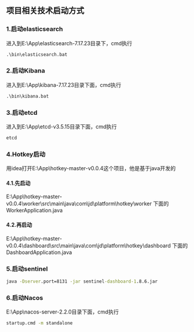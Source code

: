 ## 项目相关技术启动方式
### 1.启动elasticsearch
进入到E:\App\elasticsearch-7.17.23目录下，cmd执行

```cmd
.\bin\elasticsearch.bat
```

### 2.启动Kibana
进入到E:\App\kibana-7.17.23目录下面，cmd执行

```cmd
.\bin\kibana.bat
```

### 3.启动etcd
进入到E:\App\etcd-v3.5.15目录下面，cmd执行

```cmd
etcd
```

### 4.Hotkey启动
用idea打开E:\App\hotkey-master-v0.0.4这个项目，他是基于java开发的
#### 4.1.先启动
E:\App\hotkey-master-v0.0.4\worker\src\main\java\com\jd\platform\hotkey\worker
下面的
WorkerApplication.java

#### 4.2.再启动

E:\App\hotkey-master-v0.0.4\dashboard\src\main\java\com\jd\platform\hotkey\dashboard
下面的
DashboardApplication.java

### 5.启动sentinel
```cmd
java -Dserver.port=8131 -jar sentinel-dashboard-1.8.6.jar
```

### 6.启动Nacos
E:\App\nacos-server-2.2.0目录下面，cmd执行
```cmd
startup.cmd -m standalone
```